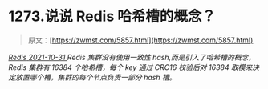 <!--yml
category: 未分类
date: 0001-01-01 00:00:00
--->

# 1273.说说 Redis 哈希槽的概念？

> 原文：[https://zwmst.com/5857.html](https://zwmst.com/5857.html)

   [ *Redis* ](https://zwmst.com/redis)*[ <time datetime="2021-11-01T01:08:08+08:00"> 2021-10-31 </time> ](https://zwmst.com/5857.html)  Redis 集群没有使用一致性 hash,而是引入了哈希槽的概念，Redis 集群有 16384 个哈希槽，每个 key 通过 CRC16 校验后对 16384 取模来决定放置哪个槽，集群的每个节点负责一部分 hash 槽。*